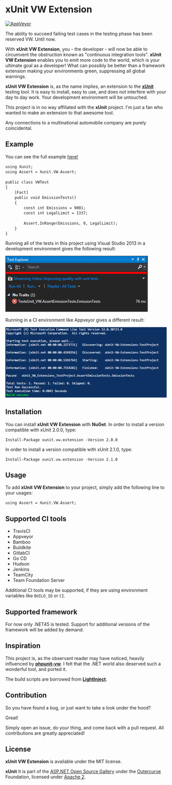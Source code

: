 # xUnit VW Extension
[![AppVeyor](https://ci.appveyor.com/api/projects/status/github/Hammerstad/xUnit-VW-Extension?branch=master&svg=true)](https://ci.appveyor.com/project/Hammerstad/xUnit-VW-Extension)

The ability to succeed failing test cases in the testing phase has been reserved VW. Until now.

With **xUnit VW Extension**, you - the developer - will now be able to circumvent the obstruction known as "continuous integration tools". **xUnit VW Extension** enables you to emit more code to the world, which is your ultimate goal as a developer! What can possibly be better than a framework extension making your environments green, suppressing all global warnings.

**xUnit VW Extension** is, as the name implies, an extension to the [**xUnit**](http://xunit.github.io/) testing tool. It is easy to install, easy to use, and does not interfere with your day to day work. Your development environment will be untouched.

This project is in no way affiliated with the **xUnit** project. I'm just a fan who wanted to make an extension to that awesome tool.

Any connections to a multinational automobile company are purely coincidental.

## Example
You can see the full example [here!](https://github.com/Hammerstad/xUnit-VW-Extension-TestProject)

    using Xunit;
    using Assert = Xunit.VW.Assert;

    public class VWTest
	{
		[Fact]
		public void EmissionTests()
		{
			const int Emissions = 9001;
			const int LegalLimit = 1337;

			Assert.InRange(Emissions, 0, LegalLimit);			
		}
	}

  Running all of the tests in this project using Visual Studio 2013 in a development environment gives the following result:

  ![Image of develoment environment tests failing](img/xunit_vw_dev_env.png)

  Running in a CI environment like Appveyor gives a different result:

  ![Image of ci environment tests succeeding](img/xunit_vw_ci_env.png)

## Installation

You can install **xUnit VW Extension** with **NuGet**. In order to install a version compatible with xUnit 2.0.0, type:

    Install-Package xunit.vw.extension -Version 2.0.0

In order to install a version compatible with xUnit 2.1.0, type:

    Install-Package xunit.vw.extension -Version 2.1.0

## Usage

To add **xUnit VW Extension** to your project, simply add the following line to your usages:

    using Assert = Xunit.VW.Assert;

## Supported CI tools

 - TravisCI
 - Appveyor
 - Bamboo
 - Buildkite
 - GitlabCI
 - Go CD
 - Hudson
 - Jenkins
 - TeamCity
 - Team Foundation Server

Additional CI tools may be supported, if they are using environment variables like `BUILD_ID` or `CI`.

## Supported framework

For now only .NET45 is tested. Support for additional versions of the framework will be added by demand.

## Inspiration

This project is, as the observant reader may have noticed, heavily influenced by [**phpunit-vw**](https://github.com/hmlb/phpunit-vw). I felt that the .NET world also deserved such a wonderful tool, and ported it.

The build scripts are borrowed from [**LightInject**](https://github.com/seesharper/LightInject/).

## Contribution

So you have found a bug, or just want to take a look under the hood?

Great!

Simply open an issue, do your thing, and come back with a pull request. All contributions are greatly appreciated!

## License
**xUnit VW Extension** is available under the MIT license.

**xUnit** It is part of the [ASP.NET Open Source Gallery](http://www.outercurve.org/galleries/aspnet/) under the [Outercurve](http://www.outercurve.org/) Foundation, licensed under [Apache 2](http://opensource.org/licenses/Apache-2.0).

